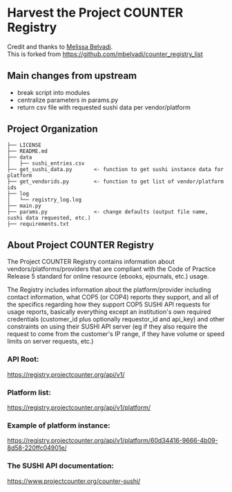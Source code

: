 # Harvest the Project COUNTER Registry

Credit and thanks to [Melissa Belvadi](https://github.com/mbelvadi).  
This is forked from 
https://github.com/mbelvadi/counter_registry_list  

## Main changes from upstream
- break script into modules 
- centralize parameters in params.py  
- return csv file with requested sushi data per vendor/platform  

## Project Organization
```
├── LICENSE
├── README.md
├── data
│   ├── sushi_entries.csv  
├── get_sushi_data.py       <- function to get sushi instance data for platform
├── get_vendorids.py        <- function to get list of vendor/platform ids  
├── log
│   └── registry_log.log
├── main.py
├── params.py               <- change defaults (output file name, sushi data requested, etc.)  
├── requirements.txt
```

## About Project COUNTER Registry
The Project COUNTER Registry contains information about  vendors/platforms/providers that are compliant with the Code of Practice Release 5 standard for online resource (ebooks, ejournals, etc.) usage.

The Registry includes information about the platform/provider including contact information, what COP5 (or COP4) reports they support, and all of the specifics regarding how they support COP5 SUSHI API requests for usage reports, basically everything except an institution's own required credentials (customer_id plus optionally requestor_id and api_key) and other constraints on using their SUSHI API server (eg if they also require the request to come from the customer's IP range, if they have volume or speed limits on server requests, etc.)  

### API Root:
https://registry.projectcounter.org/api/v1/

### Platform list:
https://registry.projectcounter.org/api/v1/platform/

### Example of platform instance:
https://registry.projectcounter.org/api/v1/platform/60d34416-9666-4b09-8d58-220ffc04901e/

### The SUSHI API documentation:
https://www.projectcounter.org/counter-sushi/
